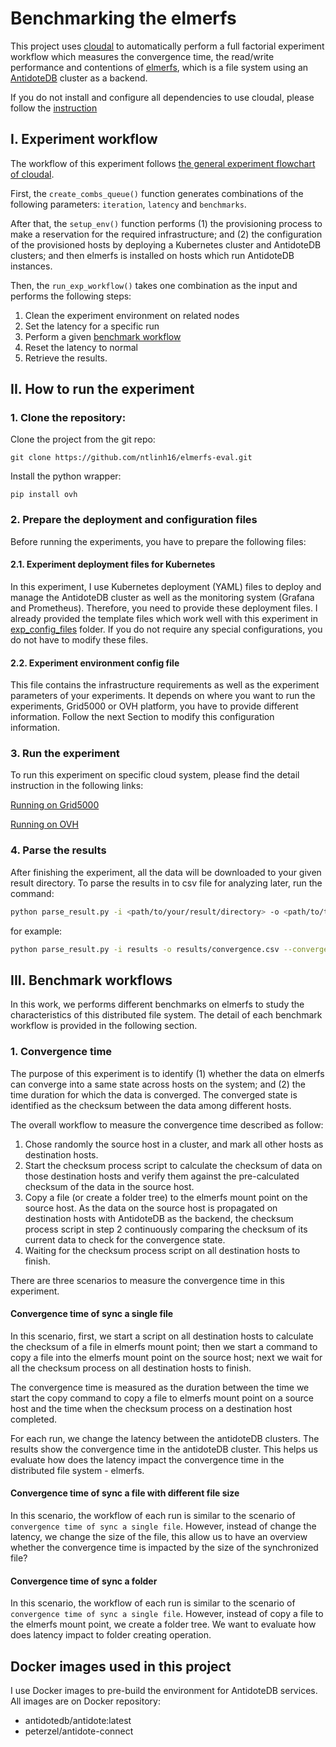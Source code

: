 # Benchmarking the elmerfs

This project uses [cloudal](https://github.com/ntlinh16/cloudal) to automatically perform a full factorial experiment workflow which measures the convergence time, the read/write performance and contentions of [elmerfs](https://github.com/scality/elmerfs), which is a file system using an [AntidoteDB](https://www.antidoteDB.eu/) cluster as a backend.

If you do not install and configure all dependencies to use cloudal, please follow the [instruction](https://github.com/ntlinh16/cloudal)
## I. Experiment workflow

The workflow of this experiment follows [the general experiment flowchart of cloudal](https://github.com/ntlinh16/cloudal/blob/master/docs/technical_detail.md#an-experiment-workflow-with-cloudal).

First, the `create_combs_queue()` function generates combinations of the following parameters: `iteration`, `latency` and `benchmarks`.

After that, the `setup_env()` function performs (1) the provisioning process to make a reservation for the required infrastructure; and (2) the configuration of the provisioned hosts by deploying a Kubernetes cluster and AntidoteDB clusters; and then elmerfs is installed on hosts which run AntidoteDB instances.

Then, the `run_exp_workflow()` takes one combination as the input and performs the following steps:
1. Clean the experiment environment on related nodes
2. Set the latency for a specific run
3. Perform a given [benchmark workflow](https://github.com/ntlinh16/elmerfs-eval#iii-benchmark-workflows)
4. Reset the latency to normal
5. Retrieve the results.

## II. How to run the experiment
### 1. Clone the repository:
Clone the project from the git repo:
```
git clone https://github.com/ntlinh16/elmerfs-eval.git
```
Install the python wrapper:

```
pip install ovh
```

### 2. Prepare the deployment and configuration files

Before running the experiments, you have to prepare the following files:

#### 2.1. Experiment deployment files for Kubernetes

In this experiment, I use Kubernetes deployment (YAML) files to deploy and manage the AntidoteDB cluster as well as the monitoring system (Grafana and Prometheus). Therefore, you need to provide these deployment files. I already provided the template files which work well with this experiment in [exp_config_files](https://github.com/ntlinh16/elmerfs-eval/tree/main/exp_config_files) folder. If you do not require any special configurations, you do not have to modify these files.

#### 2.2. Experiment environment config file

This file contains the infrastructure requirements as well as the experiment parameters of your experiments. It depends on where you want to run the experiments, Grid5000 or OVH platform, you have to provide different information. Follow the next Section to modify this configuration information.

### 3. Run the experiment

To run this experiment on specific cloud system, please find the detail instruction in the following links:

[Running on Grid5000](https://github.com/ntlinh16/elmerfs-eval/tree/main/grid5k#readme)

[Running on OVH](https://github.com/ntlinh16/elmerfs-eval/blob/tree/main/ovh#readme)

### 4. Parse the results
After finishing the experiment, all the data will be downloaded to your given result directory.
To parse the results in to csv file for analyzing later, run the command:

```bash
python parse_result.py -i <path/to/your/result/directory> -o <path/to/the/output/result/file> OPTION
```
for example:
```bash
python parse_result.py -i results -o results/convergence.csv --convergence
```

## III. Benchmark workflows
In this work, we performs different benchmarks on elmerfs to study the characteristics of this distributed file system. The detail of each benchmark workflow is provided in the following section.
### 1. Convergence time
The purpose of this experiment is to identify (1) whether the data on elmerfs can converge into a same state across hosts on the system; and (2) the time duration for which the data is converged. The converged state is identified as the checksum between the data among different hosts.

The overall workflow to measure the convergence time described as follow:

1. Chose randomly the source host in a cluster, and mark all other hosts as destination hosts.
2. Start the checksum process script to calculate the checksum of data on those destination hosts and verify them against the pre-calculated checksum of the data in the source host.
3. Copy a file (or create a folder tree) to the elmerfs mount point on the source host. As the data on the source host is propagated on destination hosts with AntidoteDB as the backend, the checksum process script in step 2 continuously comparing the checksum of its current data to check for the convergence state. 
4. Waiting for the checksum process script on all destination hosts to finish.

There are three scenarios to measure the convergence time in this experiment.
#### Convergence time of sync a single file
In this scenario, first, we start a script on all destination hosts to calculate the checksum of a file in elmerfs mount point; then we start a command to copy a file into the elmerfs mount point on the source host; next we wait for all the checksum process on all destination hosts to finish.

The convergence time is measured as the duration between the time we start the copy command to copy a file to elmerfs mount point on a source host and the time when the checksum process on a destination host completed. 

For each run, we change the latency between the antidoteDB clusters. The results show the convergence time in the antidoteDB cluster. This helps us evaluate how does the latency impact the convergence time in the distributed file system - elmerfs.

#### Convergence time of sync a file with different file size
In this scenario, the workflow of each run is similar to the scenario of `convergence time of sync a single file`. However, instead of change the latency, we change the size of the file, this allow us to have an overview whether the convergence time is impacted by the size of the synchronized file?

#### Convergence time of sync a folder

In this scenario, the workflow of each run is similar to the scenario of `convergence time of sync a single file`. However, instead of copy a file to the elmerfs mount point, we create a folder tree. We want to evaluate how does latency impact to folder creating operation.

## Docker images used in this project
I use Docker images to pre-build the environment for AntidoteDB services. All images are on Docker repository:

* antidotedb/antidote:latest
* peterzel/antidote-connect


